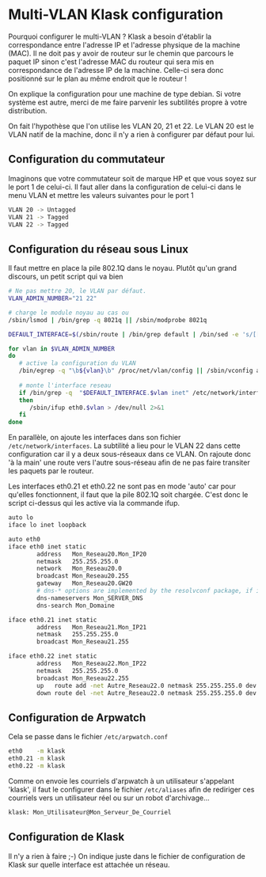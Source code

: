 # Multi-VLAN Klask configuration

Pourquoi configurer le multi-VLAN ? Klask a besoin d'établir la correspondance entre l'adresse IP et l'adresse physique de la machine (MAC). Il ne doit pas y avoir de routeur sur le chemin que parcours le paquet IP sinon c'est l'adresse MAC du routeur qui sera mis en correspondance de l'adresse IP de la machine. Celle-ci sera donc positionné sur le plan au même endroit que le routeur !

On explique la configuration pour une machine de type debian. Si votre système est autre, merci de me faire parvenir les subtilités propre à votre distribution.

On fait l'hypothèse que l'on utilise les VLAN 20, 21 et 22. Le VLAN 20 est le VLAN natif de la machine, donc il n'y a rien à configurer par défaut pour lui.

## Configuration du commutateur

Imaginons que votre commutateur soit de marque HP et que vous soyez sur le port 1 de celui-ci. Il faut aller dans la configuration de celui-ci dans le menu VLAN et mettre les valeurs suivantes pour le port 1

```bash
VLAN 20 -> Untagged
VLAN 21 -> Tagged
VLAN 22 -> Tagged
```

## Configuration du réseau sous Linux

Il faut mettre en place la pile 802.1Q dans le noyau. Plutôt qu'un grand discours, un petit script qui va bien

```bash
# Ne pas mettre 20, le VLAN par défaut.
VLAN_ADMIN_NUMBER="21 22"

# charge le module noyau au cas ou
/sbin/lsmod | /bin/grep -q 8021q || /sbin/modprobe 8021q

DEFAULT_INTERFACE=$(/sbin/route | /bin/grep default | /bin/sed -e 's/[[:space:]]\+/ /g' | /usr/bin/cut -f 8 -d ' ')

for vlan in $VLAN_ADMIN_NUMBER
do
   # active la configuration du VLAN
   /bin/egrep -q "\b${vlan}\b" /proc/net/vlan/config || /sbin/vconfig add $DEFAULT_INTERFACE $vlan > /dev/null
   
   # monte l'interface reseau
   if /bin/grep -q  "$DEFAULT_INTERFACE.$vlan inet" /etc/network/interfaces
   then
      /sbin/ifup eth0.$vlan > /dev/null 2>&1
   fi
done
```

En parallèle, on ajoute les interfaces dans son fichier ```/etc/network/interfaces```. La subtilité a lieu pour le VLAN 22 dans cette configuration car il y a deux sous-réseaux dans ce VLAN. On rajoute donc 'à la main' une route vers l'autre sous-réseau afin de ne pas faire transiter les paquets par le routeur.

Les interfaces eth0.21 et eth0.22 ne sont pas en mode 'auto' car pour qu'elles fonctionnent, il faut que la pile 802.1Q soit chargée. C'est donc le script ci-dessus qui les active via la commande ifup.

```bash
auto lo
iface lo inet loopback

auto eth0
iface eth0 inet static
        address   Mon_Reseau20.Mon_IP20
        netmask   255.255.255.0
        network   Mon_Reseau20.0
        broadcast Mon_Reseau20.255
        gateway   Mon_Reseau20.GW20
        # dns-* options are implemented by the resolvconf package, if installed
        dns-nameservers Mon_SERVER_DNS
        dns-search Mon_Domaine

iface eth0.21 inet static
        address   Mon_Reseau21.Mon_IP21
        netmask   255.255.255.0
        broadcast Mon_Reseau21.255

iface eth0.22 inet static
        address   Mon_Reseau22.Mon_IP22
        netmask   255.255.255.0
        broadcast Mon_Reseau22.255
        up   route add -net Autre_Reseau22.0 netmask 255.255.255.0 dev eth0.22
        down route del -net Autre_Reseau22.0 netmask 255.255.255.0 dev eth0.22
```

## Configuration de Arpwatch

Cela se passe dans le fichier ```/etc/arpwatch.conf```

```bash
eth0    -m klask
eth0.21 -m klask
eth0.22 -m klask
```

Comme on envoie les courriels d'arpwatch à un utilisateur s'appelant 'klask', il faut le configurer dans le fichier ```/etc/aliases``` afin de rediriger ces courriels vers un utilisateur réel ou sur un robot d'archivage...

```bash
klask: Mon_Utilisateur@Mon_Serveur_De_Courriel
```

## Configuration de Klask

Il n'y a rien à faire ;-) On indique juste dans le fichier de configuration de Klask sur quelle interface est attachée un réseau.
